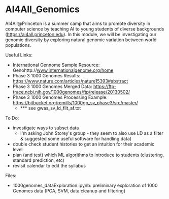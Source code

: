 # AI4All_Genomics

AI4All@Princeton is a summer camp that aims to promote diversity in computer science by teaching AI to young students of diverse backgrounds (https://ai4all.princeton.edu).  In this module, we will be investigating our genomic diversity by exploring natural genomic variation between world populations.

Useful Links:
- International Gennome Sample Resource: Genohttp://www.internationalgenome.org/home
- Phase 3 1000 Genomes Results: https://www.nature.com/articles/nature15393#abstract
- Phase 3 1000 Genomes Merged Data: https://ftp-trace.ncbi.nih.gov/1000genomes/ftp/release/20130502/
- Phase 3 1000 Genomes Processing Example: https://bitbucket.org/remills/1000gp_sv_phase3/src/master/
  - *** see gwas_sv_ld_filt_af.txt 
  
  
To Do:
- investigate ways to subset data
    - I'm asking John Storey's group - they seem to also use LD as a filter & suggested some useful software for handling data)
- double check student histories to get an intuition for their academic level
- plan (and test) which ML algorithms to introduce to students (clustering, standard prediction, etc)
- revisit calendar to edit the syllabus

Files:
- 1000genomes_dataExploration.ipynb: preliminary exploration of 1000 Genomes data (PCA, SVM, data cleanup and filtering)
